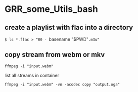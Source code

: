 # GRR_some_Utils_bash

## create  a playlist with flac into a directory
`$ ls *.flac > "00 - `basename "$PWD"`.m3u" `


## copy stream from webm or mkv
`ffmpeg -i "input.webm" `

list all streams in container

`ffmpeg -i "input.webm" -vn -acodec copy "output.oga"`

